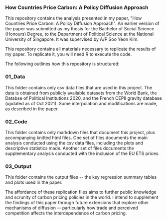 ### How Countries Price Carbon: A Policy Diffusion Approach

This repository contains the analysis presented in my paper, "How Countries Price Carbon: A Policy Diffusion Approach". An earlier version of the paper was submitted as my thesis for the Bachelor of Social Science (Honours) Degree, to the Department of Political Science at the National University of Singapore. It was supervised by A/P Soo Yeon Kim.

This repository contains all materials necessary to replicate the results of my paper. To replicate it, you will need R to execute the code. 

The following outlines how this repository is structured:

### 01_Data
This folder contains only csv data files that are used in this project. The data is obtained from publicly available datasets from the World Bank, the Databse of Political Institutions 2020, and the French CEPII gravity database (updated as of Oct 2021). Some interpolation and modifications are made, as described in the paper. 

### 02_Code
This folder contains only markdown files that document this project, plus accompanying knitted html files. One set of files documents the main analysis conducted using the csv data files, including the plots and descriptive statistics made. Another set of files documents the supplementary analysis conducted with the inclusion of the EU ETS prices. 

### 03_Output
This folder contains the output files -- the key regression summary tables and plots used in the paper. 

The affordance of these replication files aims to further public knowledge and scrunity of carbon pricing policies in the world. I intend to supplement the findings of this paper through future extensions that explore other mechanisms of diffusion -- particularly how trade and perceived competition affects the interdependence of carbon pricing. 
<!--
**tanjingling/tanjingling** is a ✨ _special_ ✨ repository because its `README.md` (this file) appears on your GitHub profile.

